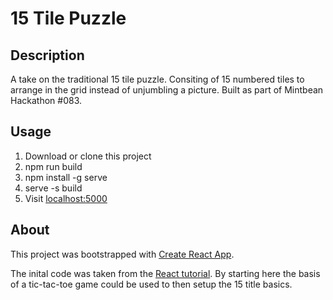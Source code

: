 # 15 Tile Puzzle

## Description
A take on the traditional 15 tile puzzle. Consiting of 15 numbered tiles to arrange in the grid instead of unjumbling a picture. Built as part of Mintbean Hackathon #083.

## Usage
1. Download or clone this project
2. npm run build
3. npm install -g serve
4. serve -s build
5. Visit [localhost:5000](http://localhost:5000)


## About

This project was bootstrapped with [Create React App](https://github.com/facebook/create-react-app).

The inital code was taken from the [React tutorial](https://reactjs.org/tutorial/tutorial.html). By starting here the basis of a tic-tac-toe game could be used to then setup the 15 title basics.

